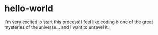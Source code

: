 # hello-world

I'm very excited to start this process!  I feel like coding is one of the great mysteries of the universe... and I want to unravel it.  
